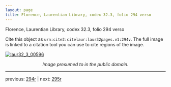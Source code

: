 ```yaml
---
layout: page
title: Florence, Laurentian Library, codex 32.3, folio 294 verso
---
```


Florence, Laurentian Library, codex 32.3, folio 294 verso

Cite this object as `urn:cite2:citelaur:laur32pages.v1:294v`.  The full image is linked to a citation tool you can use to cite regions of the image.

[![laur32_3_00596](http://www.homermultitext.org/iipsrv?IIIF=/project/homer/pyramidal/deepzoom/citelaur/laur32imgs/v1/laur32_3_00596.tif/full/800,/0/default.jpg)](http://www.homermultitext.org/ict2/?urn=urn:cite2:citelaur:laur32imgs.v1:laur32_3_00596) 

<p style="text-align: center; font-style: italic;">Image presumed to in the public domain.</p>

---

previous: [294r](../294r/) | next: [295r](../295r/)